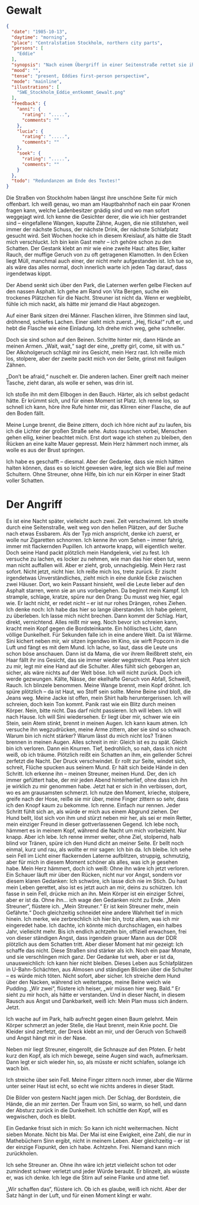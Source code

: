 # Gewalt

```json
{
  "date": "1985-10-13",
  "daytime": "morning",
  "place": "Centralstation Stockholm, northern city parts",
  "persons": [
    "Eddie"
  ],
  "synopsis": "Nach einem Übergriff in einer Seitenstraße rettet sie ihr Streuner im letzten Moment; Eddie erkennt, dass sie auf Stockholms Straßen nicht lange überlebt und ihren Plan ändern muss.",
  "mood": "",
  "tense": "present, Eddies first-person perspective",
  "mode": "mainline",
  "illustrations": [
    "SWE_Stockholm_Eddie_entkommt_Gewalt.png"
  ],
  "feedback": {
    "anni": {
      "rating": ".....",
      "comments": ""
    },
    "lucia": {
      "rating": ".....",
      "comments": ""
    },
    "soek": {
      "rating": ".....",
      "comments": ""
    }
  },
  "todo": "Redundanzen am Ende des Textes!"
}
```

Die Straßen von Stockholm haben längst ihre unschöne Seite für mich offenbart.
Ich weiß genau, wo man am Hauptbahnhof nach ein paar Kronen fragen kann, welche
Ladenbesitzer gnädig sind und wo man sofort weggejagt wird. Ich kenne die
Gesichter derer, die wie ich hier gestrandet sind – eingefallene Wangen, kaputte
Zähne, Augen, die nie stillstehen, weil immer der nächste Schuss, der nächste
Drink, der nächste Schlafplatz gesucht wird. Seit Wochen hocke ich in diesem
Kreislauf, als hätte die Stadt mich verschluckt. Ich bin kein Gast mehr – ich
gehöre schon zu den Schatten. Der Gestank klebt an mir wie eine zweite Haut:
altes Bier, kalter Rauch, der muffige Geruch von zu oft getragenen Klamotten. In
den Ecken liegt Müll, manchmal auch einer, der nicht mehr aufgestanden ist. Ich
tue so, als wäre das alles normal, doch innerlich warte ich jeden Tag darauf,
dass irgendetwas kippt.

Der Abend senkt sich über den Park, die Laternen werfen gelbe Flecken auf den
nassen Asphalt. Ich gehe am Rand von Vita Bergen, suche ein trockenes Plätzchen
für die Nacht. Streuner ist nicht da. Wenn er wegbleibt, fühle ich mich nackt,
als hätte mir jemand die Haut abgezogen.

Auf einer Bank sitzen drei Männer. Flaschen klirren, ihre Stimmen sind laut,
dröhnend, schiefes Lachen. Einer sieht mich zuerst. „Hej, flicka!“ ruft er, und
hebt die Flasche wie eine Einladung. Ich drehe mich weg, gehe schneller.

Doch sie sind schon auf den Beinen. Schritte hinter mir, dann Hände an meinen
Armen. „Wait, wait,“ sagt der eine, „pretty girl, come, sit with us.“ Der
Alkoholgeruch schlägt mir ins Gesicht, mein Herz rast. Ich reiße mich los,
stolpere, aber der zweite packt mich von der Seite, grinst mit fauligen Zähnen.

„Don’t be afraid,“ nuschelt er. Die anderen lachen. Einer greift nach meiner
Tasche, zieht daran, als wolle er sehen, was drin ist.

Ich stoße ihn mit dem Ellbogen in den Bauch. Härter, als ich selbst gedacht
hätte. Er krümmt sich, und für einen Moment ist Platz. Ich renne los, so schnell
ich kann, höre ihre Rufe hinter mir, das Klirren einer Flasche, die auf den
Boden fällt.

Meine Lunge brennt, die Beine zittern, doch ich höre nicht auf zu laufen, bis
ich die Lichter der großen Straße sehe. Autos rauschen vorbei, Menschen gehen
eilig, keiner beachtet mich. Erst dort wage ich stehen zu bleiben, den Rücken an
eine kalte Mauer gepresst. Mein Herz hämmert noch immer, als wolle es aus der
Brust springen.

Ich habe es geschafft – diesmal. Aber der Gedanke, dass sie mich hätten halten
können, dass es so leicht gewesen wäre, legt sich wie Blei auf meine Schultern.
Ohne Streuner, ohne Hilfe, bin ich nur ein Körper in einer Stadt voller
Schatten.

# Der Angriff

Es ist eine Nacht später, vielleicht auch zwei. Zeit verschwimmt. Ich streife
durch eine Seitenstraße, weit weg von den hellen Plätzen, auf der Suche nach
etwas Essbarem. Als der Typ mich anspricht, denke ich zuerst, er wolle nur
Zigaretten schnorren. Ich kenne ihn vom Sehen – immer fahrig, immer mit
flackernden Pupillen. Ich antworte knapp, will eigentlich weiter. Doch seine
Hand packt plötzlich mein Handgelenk, viel zu fest. Ich versuche zu lachen, es
locker zu nehmen, wie man das hier eben tut, wenn man nicht auffallen will. Aber
er zieht, grob, unnachgiebig. Mein Herz rast sofort. Nicht jetzt, nicht hier.
Ich reiße mich los, trete zurück. Er zischt irgendetwas Unverständliches, zieht
mich in eine dunkle Ecke zwischen zwei Häuser. Dort, wo kein Passant hinsieht,
weil die Leute lieber auf den Asphalt starren, wenn sie an uns vorbeigehen. Da
beginnt mein Kampf. Ich strample, schlage, kratze, spüre nur den Drang: Du musst
weg hier, egal wie. Er lacht nicht, er redet nicht – er ist nur rohes Drängen,
rohes Ziehen. Ich denke noch: Ich habe das hier so lange überstanden. Ich habe
gelernt, zu überleben. Ich lasse mich nicht brechen. Dann kommt der Schlag.
Hart, direkt, vernichtend. Alles reißt mir weg. Noch bevor ich schreien kann,
kracht mein Kopf gegen die Bordsteinkante. Ein höllisches Licht, dann völlige
Dunkelheit. Für Sekunden falle ich in eine andere Welt. Da ist Wärme. Sini
kichert neben mir, wir sitzen irgendwo im Kino, sie wirft Popcorn in die Luft
und fängt es mit dem Mund. Ich lache, so laut, dass die Leute uns schon böse
anschauen. Dann ist da Mama, die vor ihrem Reißbrett steht, ein Haar fällt ihr
ins Gesicht, das sie immer wieder wegstreicht. Papa lehnt sich zu mir, legt mir
eine Hand auf die Schulter. Alles fühlt sich geborgen an, sicher, als wäre
nichts auf der Welt böse. Ich will nicht zurück. Doch ich werde gezwungen.
Kälte, Nässe, der ekelhafte Geruch von Abfall, Schweiß, Rauch. Ich blinzele
benommen. Meine Wange brennt, mein Kopf dröhnt. Ich spüre plötzlich – da ist
Haut, wo Stoff sein sollte. Meine Beine sind bloß, die Jeans weg. Meine Jacke
ist offen, mein Shirt halb heruntergerissen. Ich will schreien, doch kein Ton
kommt. Panik rast wie ein Blitz durch meinen Körper. Nein, bitte nicht. Das darf
nicht passieren. Ich will leben. Ich will nach Hause. Ich will Sini wiedersehen.
Er liegt über mir, schwer wie ein Stein, sein Atem stinkt, brennt in meinen
Augen. Ich kann kaum atmen. Ich versuche ihn wegzudrücken, meine Arme zittern,
aber sie sind so schwach. Warum bin ich nicht stärker? Warum lässt du mich nicht
los? Tränen brennen in meinen Augen. Alles schreit in mir: Gleich ist es zu
spät. Gleich bin ich verloren. Dann ein Knurren. Tief, bedrohlich, so nah, dass
ich nicht weiß, ob ich träume. Plötzlich reißt ein Schatten an ihm, ein
gellender Schrei zerfetzt die Nacht. Der Druck verschwindet. Er rollt zur Seite,
windet sich, schreit, Flüche spucken aus seinem Mund. Er hält sich beide Hände
in den Schritt. Ich erkenne ihn – meinen Streuner, meinen Hund. Der, den ich
immer gefüttert habe, der mir jeden Abend hinterherlief, ohne dass ich ihn je
wirklich zu mir genommen habe. Jetzt hat er sich in ihn verbissen, dort, wo es
am grausamsten schmerzt. Ich nutze den Moment, krieche, stolpere, greife nach
der Hose, reiße sie mir über, meine Finger zittern so sehr, dass ich den Knopf
kaum zu bekomme. Ich renne. Einfach nur rennen. Jeder Schritt fühlt sich an, als
würde er mich aus einem Abgrund ziehen. Der Hund bellt, löst sich von ihm und
stürzt neben mir her, als sei er mein Retter, mein einziger Freund in dieser
gottverlassenen Gegend. Ich lebe noch, hämmert es in meinem Kopf, während die
Nacht um mich vorbeizieht. Nur knapp. Aber ich lebe. Ich renne immer weiter,
ohne Ziel, stolpernd, halb blind vor Tränen, spüre ich den Hund dicht an meiner
Seite. Er bellt noch einmal, kurz und rau, als wollte er mir sagen: Ich bin da.
Ich bleibe. Ich sehe sein Fell im Licht einer flackernden Laterne aufblitzen,
struppig, schmutzig, aber für mich in diesem Moment schöner als alles, was ich
je gesehen habe. Mein Herz hämmert, doch ich weiß: Ohne ihn wäre ich jetzt
verloren. Ein Schauer läuft mir über den Rücken, nicht nur vor Angst, sondern
vor diesem klaren Gedanken: Ich schwöre, ich lasse dich nie im Stich. Du hast
mein Leben gerettet, also ist es jetzt auch an mir, deins zu schützen. Ich fasse
in sein Fell, drücke mich an ihn. Mein Körper ist ein einziger Schrei, aber er
ist da. Ohne ihn… ich wage den Gedanken nicht zu Ende. „Mein Streuner“, flüstere
ich. „Mein Streuner.“ Er ist kein Streuner mehr, mein Gefährte.“ Doch
gleichzeitig schneidet eine andere Wahrheit tief in mich hinein. Ich merke, wie
zerbrechlich ich hier bin, trotz allem, was ich mir eingeredet habe. Ich dachte,
ich könnte mich durchschlagen, ein halbes Jahr, vielleicht mehr. Bis ich endlich
achtzehn bin, offiziell erwachsen, frei von dieser ständigen Angst, dass
irgendein grauer Mann aus der DDR plötzlich aus dem Schatten tritt. Aber dieser
Moment hat mir gezeigt: Ich schaffe das nicht. Diese Straßen sind stärker als
ich. Noch ein paar Monate, und sie verschlingen mich ganz. Der Gedanke tut weh,
aber er ist da, unausweichlich: Ich kann hier nicht bleiben. Dieses Leben aus
Schlafplätzen in U-Bahn-Schächten, aus Almosen und ständigen Blicken über die
Schulter – es würde mich töten. Nicht sofort, aber sicher. Ich streiche dem Hund
über den Nacken, während ich weitertappe, meine Beine weich wie Pudding. „Wir
zwei“, flüstere ich heiser, „wir müssen hier weg. Bald.“ Er sieht zu mir hoch,
als hätte er verstanden. Und in dieser Nacht, in diesem Rausch aus Angst und
Dankbarkeit, weiß ich: Mein Plan muss sich ändern. Jetzt.

Ich wache auf im Park, halb aufrecht gegen einen Baum gelehnt. Mein Körper
schmerzt an jeder Stelle, die Haut brennt, mein Knie pocht. Die Kleider sind
zerfetzt, der Dreck klebt an mir, und der Geruch von Schweiß und Angst hängt mir
in der Nase.

Neben mir liegt Streuner, eingerollt, die Schnauze auf den Pfoten. Er hebt kurz
den Kopf, als ich mich bewege, seine Augen sind wach, aufmerksam. Dann legt er
sich wieder hin, so, als müsste er nicht schlafen, solange ich wach bin.

Ich streiche über sein Fell. Meine Finger zittern noch immer, aber die Wärme
unter seiner Haut ist echt, so echt wie nichts anderes in dieser Stadt.

Die Bilder von gestern Nacht jagen mich. Der Schlag, der Bordstein, die Hände,
die an mir zerrten. Der Traum von Sini, so warm, so hell, und dann der Absturz
zurück in die Dunkelheit. Ich schüttle den Kopf, will es wegwischen, doch es
bleibt.

Ein Gedanke frisst sich in mich: So kann ich nicht weitermachen. Nicht sieben
Monate. Nicht bis Mai. Der Mai ist eine Ewigkeit, eine Zahl, die nur in
Mathebüchern Sinn ergibt, nicht in meinem Leben. Aber gleichzeitig – er ist der
einzige Fixpunkt, den ich habe. Achtzehn. Frei. Niemand kann mich zurückholen.

Ich sehe Streuner an. Ohne ihn wäre ich jetzt vielleicht schon tot oder
zumindest schwer verletzt und jeder Würde beraubt. Er blinzelt, als wüsste er,
was ich denke. Ich lege die Stirn auf seine Flanke und atme tief.

„Wir schaffen das“, flüstere ich. Ob ich es glaube, weiß ich nicht. Aber der
Satz hängt in der Luft, und für einen Moment klingt er wahr.
